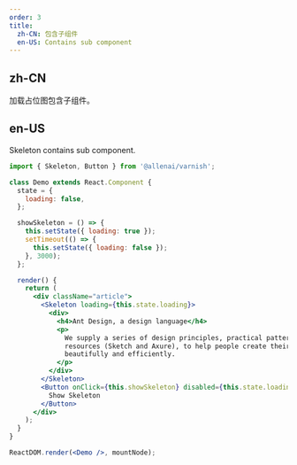 ```yaml
---
order: 3
title:
  zh-CN: 包含子组件
  en-US: Contains sub component
---
```


## zh-CN

加载占位图包含子组件。

## en-US

Skeleton contains sub component.

```jsx
import { Skeleton, Button } from '@allenai/varnish';

class Demo extends React.Component {
  state = {
    loading: false,
  };

  showSkeleton = () => {
    this.setState({ loading: true });
    setTimeout(() => {
      this.setState({ loading: false });
    }, 3000);
  };

  render() {
    return (
      <div className="article">
        <Skeleton loading={this.state.loading}>
          <div>
            <h4>Ant Design, a design language</h4>
            <p>
              We supply a series of design principles, practical patterns and high quality design
              resources (Sketch and Axure), to help people create their product prototypes
              beautifully and efficiently.
            </p>
          </div>
        </Skeleton>
        <Button onClick={this.showSkeleton} disabled={this.state.loading}>
          Show Skeleton
        </Button>
      </div>
    );
  }
}

ReactDOM.render(<Demo />, mountNode);
```

<style>
.article h4 {
  margin-bottom: 16px;
}
.article button {
  margin-top: 16px;
}
</style>
